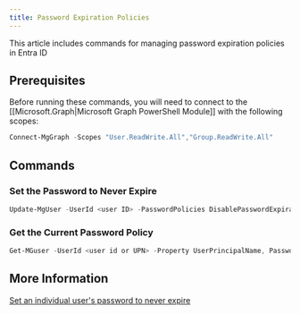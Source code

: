 ```yaml
---
title: Password Expiration Policies
---
```


This article includes commands for managing password expiration policies in Entra ID

## Prerequisites

Before running these commands, you will need to connect to the [[Microsoft.Graph|Microsoft Graph PowerShell Module]] with the following scopes:

```PowerShell
Connect-MgGraph -Scopes "User.ReadWrite.All","Group.ReadWrite.All"
```

## Commands

### Set the Password to Never Expire

```PowerShell
Update-MgUser -UserId <user ID> -PasswordPolicies DisablePasswordExpiration -PassThru
```

### Get the Current Password Policy

```PowerShell
Get-MGuser -UserId <user id or UPN> -Property UserPrincipalName, PasswordPolicies
```

## More Information

[Set an individual user's password to never expire](https://learn.microsoft.com/en-us/microsoft-365/admin/add-users/set-password-to-never-expire)
